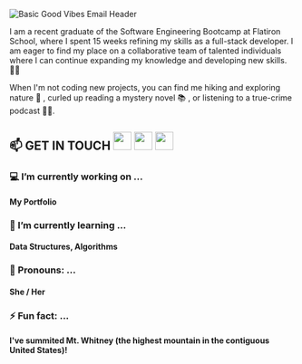 ![Basic Good Vibes Email Header](https://user-images.githubusercontent.com/86327800/146246298-bac8cd99-8b3a-493f-8a94-586c2b01a3e3.gif)


I am a recent graduate of the Software Engineering Bootcamp at Flatiron School, where I spent 15 weeks refining my skills as a full-stack developer. I am eager to find my place on a collaborative team of talented individuals where I can continue expanding my knowledge and developing new skills. 👩‍💻 

When I'm not coding new projects, you can find me hiking and exploring nature 🥾 , curled up reading a mystery novel 📚 , or listening to a true-crime podcast 🕵️‍♀️.

   ## 📫 GET IN TOUCH <a href="https://www.linkedin.com/in/amie-n-foster/"><img height="32" width="32" src="https://cdn.jsdelivr.net/npm/simple-icons@v6/icons/linkedin.svg"/></a>    <a href='https://medium.com/@amie.n.foster'><img height="32" width="32" src="https://cdn.jsdelivr.net/npm/simple-icons@v6/icons/medium.svg" /></a>    <a href='mailto:amie.n.foster@gmail.com'><img height="32" width="32" src="https://cdn.jsdelivr.net/npm/simple-icons@v6/icons/gmail.svg" /></a>

### 💻 I’m currently working on ...
#### My Portfolio
### 🧠  I’m currently learning ...
   #### Data Structures, Algorithms
### 👩‍ Pronouns: ... 
#### She / Her
### ⚡ Fun fact: ...
  #### I've summited Mt. Whitney (the highest mountain in the contiguous United States)! 
